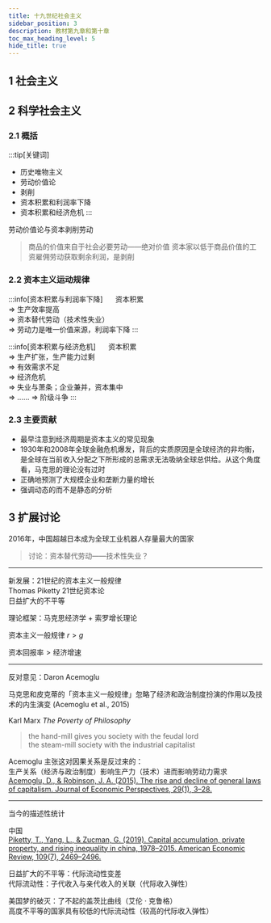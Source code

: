 ```yaml
---
title: 十九世纪社会主义
sidebar_position: 3
description: 教材第九章和第十章
toc_max_heading_level: 5
hide_title: true
---
```


## 1 社会主义

## 2 科学社会主义

### 2.1 概括

:::tip[关键词]
- 历史唯物主义
- 劳动价值论
- 剥削
- 资本积累和利润率下降
- 资本积累和经济危机
:::

劳动价值论与资本剥削劳动  
> 商品的价值来自于社会必要劳动——绝对价值
> 资本家以低于商品价值的工资雇佣劳动获取剩余利润，是剥削

### 2.2 资本主义运动规律

:::info[资本积累与利润率下降]
&emsp;&ensp;资本积累  
$\Rightarrow$ 生产效率提高  
$\Rightarrow$ 资本替代劳动（技术性失业）  
$\Rightarrow$ 劳动力是唯一价值来源，利润率下降
:::

:::info[资本积累与经济危机]
&emsp;&ensp;资本积累  
$\Rightarrow$ 生产扩张，生产能力过剩  
$\Rightarrow$ 有效需求不足  
$\Rightarrow$ 经济危机  
$\Rightarrow$ 失业与萧条；企业兼并，资本集中  
$\Rightarrow$ …… $\Rightarrow$ 阶级斗争
:::

### 2.3 主要贡献

- 最早注意到经济周期是资本主义的常见现象
- 1930年和2008年全球金融危机爆发，背后的实质原因是全球经济的非均衡，是全球在当前收入分配之下所形成的总需求无法吸纳全球总供给。从这个角度看，马克思的理论没有过时
- 正确地预测了大规模企业和垄断力量的增长
- 强调动态的而不是静态的分析

## 3 扩展讨论

2016年，中国超越日本成为全球工业机器人存量最大的国家
> 讨论：资本替代劳动——技术性失业？
---
新发展：21世纪的资本主义一般规律  
Thomas Piketty 21世纪资本论  
日益扩大的不平等

理论框架：马克思经济学 + 索罗增长理论

资本主义一般规律 $r>g$

$\text{资本回报率}>\text{经济增速}$

---

反对意见：Daron Acemoglu

马克思和皮克蒂的「资本主义一般规律」忽略了经济和政治制度扮演的作用以及技术的内生演变 (Acemoglu et al., 2015)

Karl Marx *The Poverty of Philosophy*
> the hand-mill gives you society with the feudal lord  
> the steam-mill society with the industrial capitalist

Acemoglu 主张这对因果关系是反过来的：  
生产关系（经济与政治制度）影响生产力（技术）进而影响劳动力需求  
[Acemoglu, D., & Robinson, J. A. (2015). The rise and decline of general laws of capitalism. Journal of Economic Perspectives, 29(1), 3–28.](https://www.aeaweb.org/articles?id=10.1257/jep.29.1.3)

---

当今的描述性统计  

中国  
[Piketty, T., Yang, L., & Zucman, G. (2019). Capital accumulation, private property, and rising inequality in china, 1978–2015. American Economic Review, 109(7), 2469–2496.
](https://doi.org/10.1257/aer.20170973)

日益扩大的不平等：代际流动性变差  
代际流动性：子代收入与亲代收入的关联（代际收入弹性）

美国梦的破灭：了不起的盖茨比曲线（艾伦 · 克鲁格）  
高度不平等的国家具有较低的代际流动性（较高的代际收入弹性）

